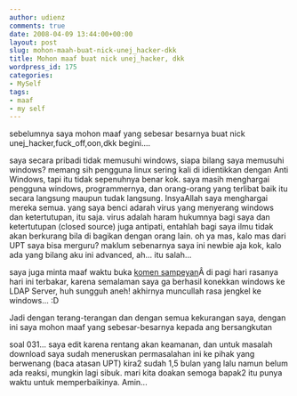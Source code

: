 ```yaml
---
author: udienz
comments: true
date: 2008-04-09 13:44:00+00:00
layout: post
slug: mohon-maah-buat-nick-unej_hacker-dkk
title: Mohon maaf buat nick unej_hacker, dkk
wordpress_id: 175
categories:
- MySelf
tags:
- maaf
- my self
---
```


sebelumnya saya mohon maaf yang sebesar besarnya buat nick unej_hacker,fuck_off,oon,dkk begini....

saya secara pribadi tidak memusuhi windows, siapa bilang saya memusuhi windows? memang sih pengguna linux sering kali di idientikkan dengan Anti Windows, tapi itu tidak sepenuhnya benar kok. saya masih menghargai pengguna windows, programmernya, dan orang-orang yang terlibat baik itu secara langsung maupun tudak langsung. InsyaAllah saya menghargai mereka semua. yang saya benci adarah virus yang menyerang windows dan ketertutupan, itu saja. virus adalah haram hukumnya bagi saya dan ketertutupan (closed source) juga antipati, entahlah bagi saya ilmu tidak akan berkurang bila di bagikan dengan orang lain. oh ya mas, kalo mas dari UPT saya bisa merguru? maklum sebenarnya saya ini newbie aja kok, kalo ada yang bilang aku ini advanced, ah... itu salah...

saya juga minta maaf waktu buka [komen sampeyan](http://udienz.wordpress.com/guest-books/#comment-4652)Â di pagi hari rasanya hari ini terbakar, karena semalaman saya ga berhasil konekkan windows ke LDAP Server, huh sungguh aneh! akhirnya muncullah rasa jengkel ke windows... :D

Jadi dengan terang-terangan dan dengan semua kekurangan saya, dengan ini saya mohon maaf yang sebesar-besarnya kepada ang bersangkutan

soal 031... saya edit karena rentang akan keamanan, dan untuk masalah download saya sudah meneruskan permasalahan ini ke pihak yang berwenang (baca atasan UPT) kira2 sudah 1,5 bulan yang lalu namun belum ada reaksi, mungkin lagi sibuk. mari kita doakan semoga bapak2 itu punya waktu untuk memperbaikinya. Amin...
